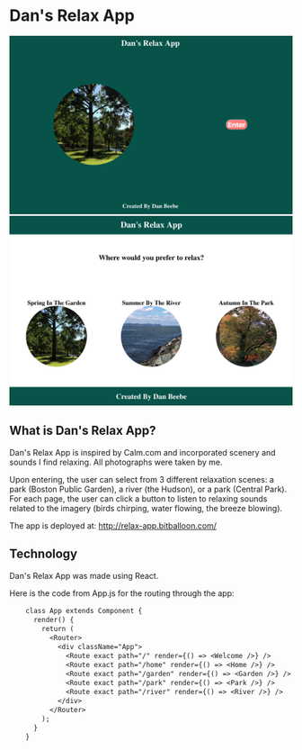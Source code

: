 # Dan's Relax App

<img src="welcome-screen.png" width="800px">

<img src="home-screen.png" width="800px">

## What is Dan's Relax App?

Dan's Relax App is inspired by Calm.com and incorporated scenery and sounds I find relaxing. All photographs were taken by me.

Upon entering, the user can select from 3 different relaxation scenes: a park (Boston Public Garden), a river (the Hudson), or a park (Central Park). For each page, the user can click a button to listen to relaxing sounds related to the imagery (birds chirping, water flowing, the breeze blowing).

The app is deployed at:  http://relax-app.bitballoon.com/

## Technology

Dan's Relax App was made using React.

Here is the code from App.js for the routing through the app:

        class App extends Component {
          render() {
            return (
              <Router>
                <div className="App">
                  <Route exact path="/" render={() => <Welcome />} />
                  <Route exact path="/home" render={() => <Home />} />
                  <Route exact path="/garden" render={() => <Garden />} />
                  <Route exact path="/park" render={() => <Park />} />
                  <Route exact path="/river" render={() => <River />} />
                </div>
              </Router>
            );
          }
        } 


